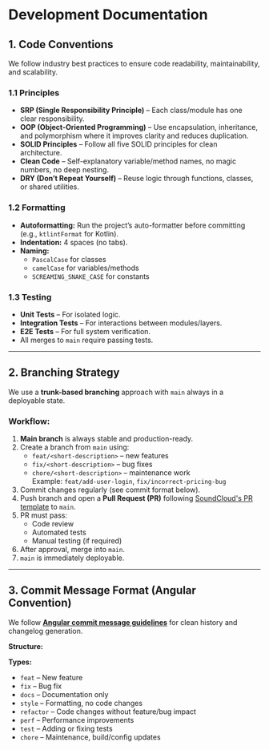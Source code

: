 # Development Documentation

## 1. Code Conventions

We follow industry best practices to ensure code readability, maintainability, and scalability.

### 1.1 Principles
- **SRP (Single Responsibility Principle)** – Each class/module has one clear responsibility.
- **OOP (Object-Oriented Programming)** – Use encapsulation, inheritance, and polymorphism where it improves clarity and reduces duplication.
- **SOLID Principles** – Follow all five SOLID principles for clean architecture.
- **Clean Code** – Self-explanatory variable/method names, no magic numbers, no deep nesting.
- **DRY (Don’t Repeat Yourself)** – Reuse logic through functions, classes, or shared utilities.

### 1.2 Formatting
- **Autoformatting:** Run the project’s auto-formatter before committing (e.g., `ktlintFormat` for Kotlin).
- **Indentation:** 4 spaces (no tabs).
- **Naming:**
    - `PascalCase` for classes
    - `camelCase` for variables/methods
    - `SCREAMING_SNAKE_CASE` for constants

### 1.3 Testing
- **Unit Tests** – For isolated logic.
- **Integration Tests** – For interactions between modules/layers.
- **E2E Tests** – For full system verification.
- All merges to `main` require passing tests.

---

## 2. Branching Strategy

We use a **trunk-based branching** approach with `main` always in a deployable state.

### Workflow:
1. **Main branch** is always stable and production-ready.
2. Create a branch from `main` using:
    - `feat/<short-description>` – new features
    - `fix/<short-description>` – bug fixes
    - `chore/<short-description>` – maintenance work  
      Example: `feat/add-user-login`, `fix/incorrect-pricing-bug`
3. Commit changes regularly (see commit format below).
4. Push branch and open a **Pull Request (PR)**  following [SoundCloud's PR template](https://developers.soundcloud.com/blog/pr-templates-for-effective-pull-requests) to `main`.
5. PR must pass:
    - Code review
    - Automated tests
    - Manual testing (if required)
6. After approval, merge into `main`.
7. `main` is immediately deployable.

---

## 3. Commit Message Format (Angular Convention)

We follow **[Angular commit message guidelines](https://gist.github.com/stephenparish/9941e89d80e2bc58a153)** for clean history and changelog generation.

**Structure:**

**Types:**
- `feat` – New feature
- `fix` – Bug fix
- `docs` – Documentation only
- `style` – Formatting, no code changes
- `refactor` – Code changes without feature/bug impact
- `perf` – Performance improvements
- `test` – Adding or fixing tests
- `chore` – Maintenance, build/config updates
